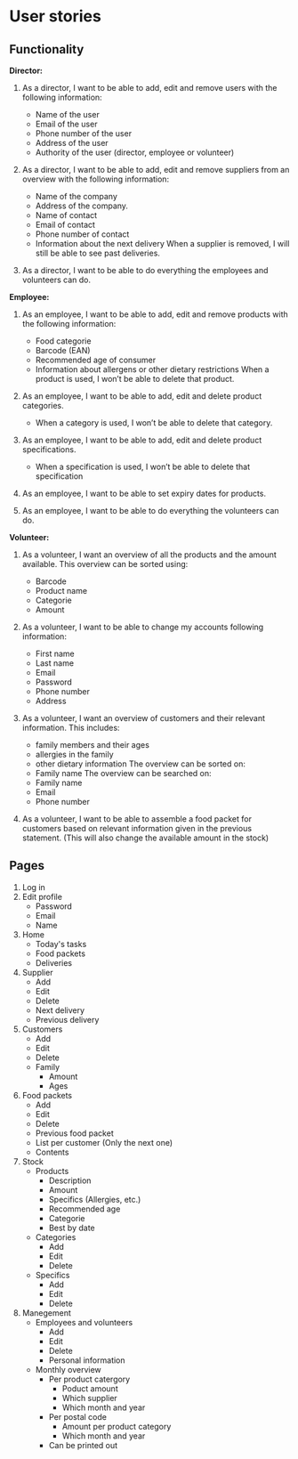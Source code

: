 # User stories

## Functionality
**Director:**
1. As a director, I want to be able to add, edit and remove users with the following information:
    * Name of the user
    * Email of the user
    * Phone number of the user
    * Address of the user
    * Authority of the user (director, employee or volunteer)

2. As a director, I want to be able to add, edit and remove suppliers from an overview with the following information:
    * Name of the company
    * Address of the company.
    * Name of contact
    * Email of contact
    * Phone number of contact
    * Information about the next delivery
    When a supplier is removed, I will still be able to see past deliveries.

3. As a director, I want to be able to do everything the employees and volunteers can do.


**Employee:**
1. As an employee, I want to be able to add, edit and remove products with the following information:
    * Food categorie
    * Barcode (EAN)
    * Recommended age of consumer
    * Information about allergens or other dietary restrictions
	When a product is used, I won’t be able to delete that product.

2. As an employee, I want to be able to add, edit and delete product categories.
    * When a category is used, I won’t be able to delete that category.

3. As an employee, I want to be able to add, edit and delete product specifications.
    * When a specification is used, I won’t be able to delete that specification

4. As an employee, I want to be able to set expiry dates for products.
5. As an employee, I want to be able to do everything the volunteers can do.


**Volunteer:**
1. As a volunteer, I want an overview of all the products and the amount available. This overview can be sorted using:
    * Barcode
    * Product name
    * Categorie
    * Amount

2. As a volunteer, I want to be able to change my accounts following information:
    * First name
    * Last name
    * Email
    * Password
    * Phone number
    * Address

3. As a volunteer, I want an overview of customers and their relevant information. This includes:
    * family members and their ages
    * allergies in the family
    * other dietary information
	The overview can be sorted on:
    * Family name
	The overview can be searched on:
    * Family name
    * Email
    * Phone number
	
4. As a volunteer, I want to be able to assemble a food packet for customers based on relevant information given in the previous statement. (This will also change the available amount in the stock)

## Pages
1. Log in
2. Edit profile
    * Password
    * Email
    * Name
3. Home
    * Today's tasks
    * Food packets
    * Deliveries
4. Supplier
    * Add
    * Edit
    * Delete
    * Next delivery
    * Previous delivery
5. Customers
    * Add
    * Edit
    * Delete
    * Family
        * Amount
        * Ages
6. Food packets
    * Add
    * Edit
    * Delete
    * Previous food packet
    * List per customer (Only the next one)
    * Contents
7. Stock
    * Products
        * Description
        * Amount
        * Specifics (Allergies, etc.)
        * Recommended age
        * Categorie
        * Best by date
    * Categories
        * Add
        * Edit
        * Delete
    * Specifics
        * Add
        * Edit
        * Delete
8. Manegement
    * Employees and volunteers
        * Add
        * Edit
        * Delete
        * Personal information
    * Monthly overview
        * Per product catergory
            * Poduct amount
            * Which supplier
            * Which month and year
        * Per postal code
            * Amount per product category
            * Which month and year
        * Can be printed out
